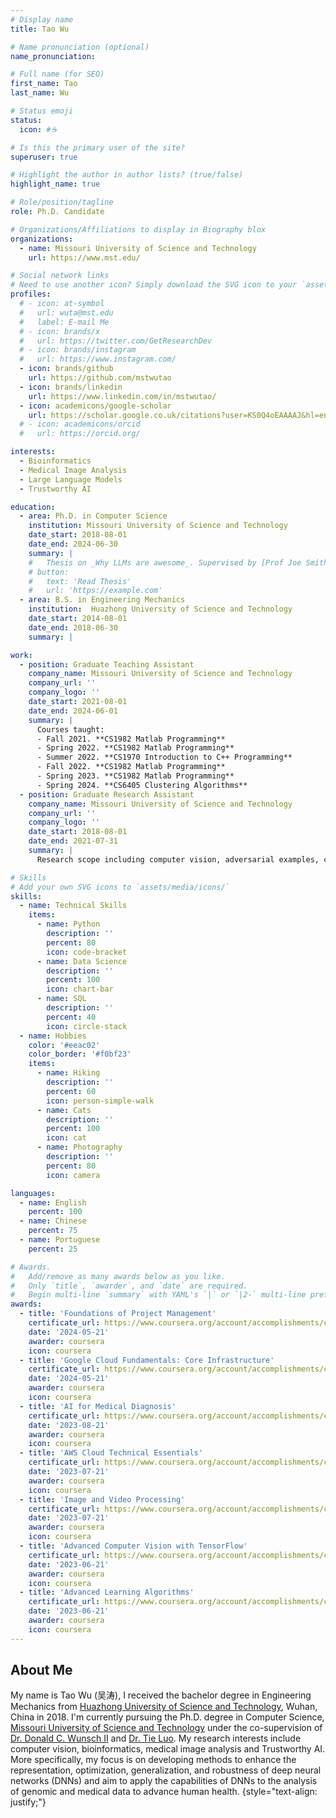 ```yaml
---
# Display name
title: Tao Wu

# Name pronunciation (optional)
name_pronunciation:

# Full name (for SEO)
first_name: Tao
last_name: Wu

# Status emoji
status:
  icon: #☕️

# Is this the primary user of the site?
superuser: true

# Highlight the author in author lists? (true/false)
highlight_name: true

# Role/position/tagline
role: Ph.D. Candidate

# Organizations/Affiliations to display in Biography blox
organizations:
  - name: Missouri University of Science and Technology
    url: https://www.mst.edu/

# Social network links
# Need to use another icon? Simply download the SVG icon to your `assets/media/icons/` folder.
profiles:
  # - icon: at-symbol
  #   url: wuta@mst.edu
  #   label: E-mail Me
  # - icon: brands/x
  #   url: https://twitter.com/GetResearchDev
  # - icon: brands/instagram
  #   url: https://www.instagram.com/
  - icon: brands/github
    url: https://github.com/mstwutao
  - icon: brands/linkedin
    url: https://www.linkedin.com/in/mstwutao/
  - icon: academicons/google-scholar
    url: https://scholar.google.co.uk/citations?user=KS0Q4oEAAAAJ&hl=en
  # - icon: academicons/orcid
  #   url: https://orcid.org/

interests:
  - Bioinformatics
  - Medical Image Analysis
  - Large Language Models
  - Trustworthy AI

education:
  - area: Ph.D. in Computer Science
    institution: Missouri University of Science and Technology
    date_start: 2018-08-01
    date_end: 2024-06-30
    summary: |
    #   Thesis on _Why LLMs are awesome_. Supervised by [Prof Joe Smith](https://example.com). Presented papers at 5 IEEE conferences with the contributions being published in 2 Springer journals.
    # button:
    #   text: 'Read Thesis'
    #   url: 'https://example.com'
  - area: B.S. in Engineering Mechanics
    institution:  Huazhong University of Science and Technology
    date_start: 2014-08-01
    date_end: 2018-06-30
    summary: |

work:
  - position: Graduate Teaching Assistant
    company_name: Missouri University of Science and Technology
    company_url: ''
    company_logo: ''
    date_start: 2021-08-01
    date_end: 2024-06-01
    summary: |
      Courses taught:
      - Fall 2021. **CS1982 Matlab Programming** 
      - Spring 2022. **CS1982 Matlab Programming**
      - Summer 2022. **CS1970 Introduction to C++ Programming**
      - Fall 2022. **CS1982 Matlab Programming**
      - Spring 2023. **CS1982 Matlab Programming**
      - Spring 2024. **CS6405 Clustering Algorithms**
  - position: Graduate Research Assistant
    company_name: Missouri University of Science and Technology
    company_url: ''
    company_logo: ''
    date_start: 2018-08-01
    date_end: 2021-07-31
    summary: |
      Research scope including computer vision, adversarial examples, clustering and self-supervised learning.

# Skills
# Add your own SVG icons to `assets/media/icons/`
skills:
  - name: Technical Skills
    items:
      - name: Python
        description: ''
        percent: 80
        icon: code-bracket
      - name: Data Science
        description: ''
        percent: 100
        icon: chart-bar
      - name: SQL
        description: ''
        percent: 40
        icon: circle-stack
  - name: Hobbies
    color: '#eeac02'
    color_border: '#f0bf23'
    items:
      - name: Hiking
        description: ''
        percent: 60
        icon: person-simple-walk
      - name: Cats
        description: ''
        percent: 100
        icon: cat
      - name: Photography
        description: ''
        percent: 80
        icon: camera

languages:
  - name: English
    percent: 100
  - name: Chinese
    percent: 75
  - name: Portuguese
    percent: 25

# Awards.
#   Add/remove as many awards below as you like.
#   Only `title`, `awarder`, and `date` are required.
#   Begin multi-line `summary` with YAML's `|` or `|2-` multi-line prefix and indent 2 spaces below.
awards:
  - title: 'Foundations of Project Management'
    certificate_url: https://www.coursera.org/account/accomplishments/certificate/P3C5DK7LFC9J
    date: '2024-05-21'
    awarder: coursera
    icon: coursera  
  - title: 'Google Cloud Fundamentals: Core Infrastructure'
    certificate_url: https://www.coursera.org/account/accomplishments/certificate/VT4XXSX5DG29
    date: '2024-05-21'
    awarder: coursera
    icon: coursera
  - title: 'AI for Medical Diagnosis'
    certificate_url: https://www.coursera.org/account/accomplishments/certificate/V4ULYM7R4RK2
    date: '2023-08-21'
    awarder: coursera
    icon: coursera
  - title: 'AWS Cloud Technical Essentials'
    certificate_url: https://www.coursera.org/account/accomplishments/certificate/DPDC9RH8VRMT
    date: '2023-07-21'
    awarder: coursera
    icon: coursera
  - title: 'Image and Video Processing'
    certificate_url: https://www.coursera.org/account/accomplishments/certificate/6WE6SPRZCZTQ
    date: '2023-07-21'
    awarder: coursera
    icon: coursera
  - title: 'Advanced Computer Vision with TensorFlow'
    certificate_url: https://www.coursera.org/account/accomplishments/certificate/NJQ7EW6JE9T7
    date: '2023-06-21'
    awarder: coursera
    icon: coursera
  - title: 'Advanced Learning Algorithms'
    certificate_url: https://www.coursera.org/account/accomplishments/certificate/DM2LV2RRZR6L
    date: '2023-06-21'
    awarder: coursera
    icon: coursera
---
```


## About Me

My name is Tao Wu (吴涛), I received the bachelor degree in Engineering Mechanics from [Huazhong University of Science and Technology](http://english.hust.edu.cn/), Wuhan, China in 2018. I'm currently pursuing the Ph.D. degree in Computer Science, [Missouri University of  Science and Technology](https://www.mst.edu/) under the co-supervision of [Dr. Donald C. Wunsch II](https://scholar.google.com/citations?hl=en&user=fQC7bIoAAAAJ&view_op=list_works) and [Dr. Tie Luo](https://tluocs.github.io/). My research interests include computer vision, bioinformatics, medical image analysis and Trustworthy AI. More specifically, my focus is on developing methods to enhance the representation, optimization, generalization, and robustness of deep neural networks (DNNs) and aim to apply the capabilities of DNNs to the analysis of genomic and medical data to advance human health.
{style="text-align: justify;"}

